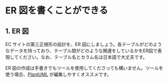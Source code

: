 # ER 図を書くことができる

## 1. ER 図

EC サイトの第三正規形の設計を、ER 図にしましょう。各テーブルがどのようなデータを持っており、テーブル間がどのような関連をしているかをER図で表現してください。なお、テーブル名とカラム名は日本語で大丈夫です。

ER 図の作成は手書きでもツールを使用してくださっても構いません。ツールを使う場合、[PlantUML](https://plantuml.com/ja/ie-diagram) が編集しやすくオススメです。
